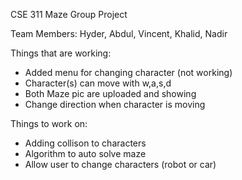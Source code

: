 CSE 311 Maze Group Project

Team Members: Hyder, Abdul, Vincent, Khalid, Nadir

Things that are working:
- Added menu for changing character (not working)
- Character(s) can move with w,a,s,d
- Both Maze pic are uploaded and showing
- Change direction when character is moving

Things to work on:
- Adding collison to characters
- Algorithm to auto solve maze
- Allow user to change characters (robot or car)



